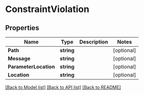 # ConstraintViolation

## Properties
Name | Type | Description | Notes
------------ | ------------- | ------------- | -------------
**Path** | **string** |  | [optional] 
**Message** | **string** |  | [optional] 
**ParameterLocation** | **string** |  | [optional] 
**Location** | **string** |  | [optional] 

[[Back to Model list]](../README.md#documentation-for-models) [[Back to API list]](../README.md#documentation-for-api-endpoints) [[Back to README]](../README.md)


